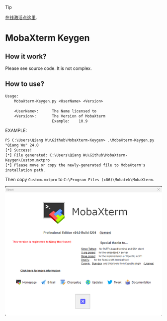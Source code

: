 > [!TIP]
> [在线激活点这里](https://inused.github.io/pages/file/tool/MobaXtermKeygen.html).


# MobaXterm Keygen



## How it work?



Please see source code. It is not complex.

## How to use?



```
Usage:
    MobaXterm-Keygen.py <UserName> <Version>

    <UserName>:      The Name licensed to
    <Version>:       The Version of MobaXterm
                     Example:    10.9
```



EXAMPLE:

```
PS C:\Users\Qiang Wu\Github\MobaXterm-Keygen> .\MobaXterm-Keygen.py "Qiang Wu" 24.0
[*] Success!
[*] File generated: C:\Users\Qiang Wu\Github\MobaXterm-Keygen\Custom.mxtpro
[*] Please move or copy the newly-generated file to MobaXterm's installation path.
```



Then copy `Custom.mxtpro` to `C:\Program Files (x86)\Mobatek\MobaXterm`.


![已经激活了的效果](https://github.com/wuqiang0720/PicGo_img/blob/master/mobaxterm%20for%20qiangwu.png)
